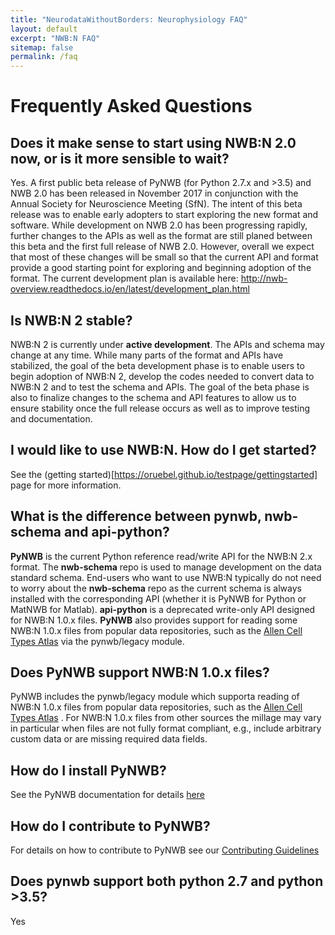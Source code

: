 ```yaml
---
title: "NeurodataWithoutBorders: Neurophysiology FAQ"
layout: default
excerpt: "NWB:N FAQ"
sitemap: false
permalink: /faq
---
```



# Frequently Asked Questions

## Does it make sense to start using NWB:N 2.0 now, or is it more sensible to wait?

Yes. A first public beta release of PyNWB (for Python 2.7.x and >3.5) and NWB 2.0 has been released in
November 2017 in conjunction with the Annual Society for Neuroscience Meeting (SfN). The intent of this beta
release was to enable early adopters to start exploring the new format and software. While development on NWB 2.0 has
been progressing rapidly, further changes to the APIs as well as the format are still planed between this beta
and the first full release of NWB 2.0. However, overall we expect that most of these changes will be small so that
the current API and format provide a good starting point for exploring and beginning adoption of the format.
The current development plan is available here: http://nwb-overview.readthedocs.io/en/latest/development_plan.html

## Is NWB:N 2 stable?

NWB:N 2 is currently under **active development**. The APIs and schema may change at any time. While many parts of the
format and APIs have stabilized, the goal of the beta development phase is to enable users to begin adoption of
NWB:N 2, develop the codes needed to convert data to NWB:N 2 and to test the schema and APIs. The goal of the beta phase is also
to finalize changes to the schema and API features to allow us to ensure stability once the full release occurs
as well as to improve testing and documentation.

## I would like to use NWB:N. How do I get started?

See the (getting started)[https://oruebel.github.io/testpage/gettingstarted] page for more information.

## What is the difference between pynwb, nwb-schema and api-python?

**PyNWB** is the current Python reference read/write API for the NWB:N 2.x format.
The **nwb-schema** repo is used to manage development on the data standard schema. End-users
who want to use NWB:N typically do not need to worry about the **nwb-schema** repo
as the current schema is always installed with the corresponding API (whether it
is PyNWB for Python or MatNWB for Matlab). **api-python** is a deprecated write-only
API designed for NWB:N 1.0.x files. **PyNWB** also provides support for reading some
NWB:N 1.0.x files from popular data repositories, such as the
[Allen Cell Types Atlas](http://celltypes.brain-map.org/) via the
pynwb/legacy module.

## Does PyNWB support NWB:N 1.0.x files?

PyNWB includes the pynwb/legacy module
which supporta reading of NWB:N 1.0.x files from popular data repositories, such as the
[Allen Cell Types Atlas](http://celltypes.brain-map.org/) . For NWB:N 1.0.x files from other sources
the millage may vary in particular when files are not fully format compliant, e.g., include
arbitrary custom data or are missing required data fields.

## How do I install PyNWB?

See the PyNWB documentation for details
<a href="http://pynwb.readthedocs.io/en/latest/getting_started.html#installation" target="_blank">here</a>

## How do I contribute to PyNWB?

For details on how to contribute to PyNWB see our
<a href="{{ site.url }}{{ site.baseurl }}/contributing">Contributing Guidelines</a>

## Does pynwb support both python 2.7 and python >3.5?

Yes



